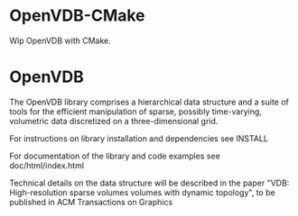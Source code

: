 OpenVDB-CMake
=============

Wip OpenVDB with CMake.


OpenVDB
=======

The OpenVDB library comprises a hierarchical data structure and a suite 
of tools for the efficient manipulation of sparse, possibly time-varying, 
volumetric data discretized on a three-dimensional grid. 

For instructions on library installation and dependencies see INSTALL

For documentation of the library and code examples see doc/html/index.html

Technical details on the data structure will be described in the paper
"VDB: High-resolution sparse volumes volumes with dynamic topology",
to be published in ACM Transactions on Graphics
